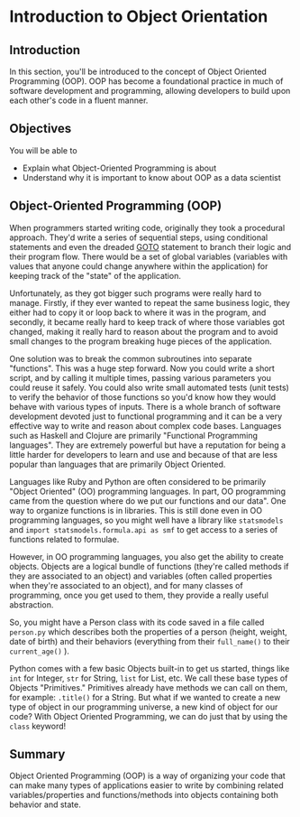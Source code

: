 
# Introduction to Object Orientation

## Introduction

In this section, you'll be introduced to the concept of Object Oriented Programming (OOP). OOP has become a foundational practice in much of software development and programming, allowing developers to build upon each other's code in a fluent manner.

## Objectives

You will be able to
* Explain what Object-Oriented Programming is about
* Understand why it is important to know about OOP as a data scientist 

## Object-Oriented Programming (OOP)

When programmers started writing code, originally they took a procedural approach. They'd write a series of sequential steps, using conditional statements and even the dreaded [GOTO](https://en.wikipedia.org/wiki/Goto) statement to branch their logic and their program flow. There would be a set of global variables (variables with values that anyone could change anywhere within the application) for keeping track of the "state" of the application.

Unfortunately, as they got bigger such programs were really hard to manage. Firstly, if they ever wanted to repeat the same business logic, they either had to copy it or loop back to where it was in the program, and secondly, it became really hard to keep track of where those variables got changed, making it really hard to reason about the program and to avoid small changes to the program breaking huge pieces of the application.

One solution was to break the common subroutines into separate "functions". This was a huge step forward. Now you could write a short script, and by calling it multiple times, passing various parameters you could reuse it safely. You could also write small automated tests (unit tests) to verify the behavior of those functions so you'd know how they would behave with various types of inputs. There is a whole branch of software development devoted just to functional programming and it can be a very effective way to write and reason about complex code bases. Languages such as Haskell and Clojure are primarily "Functional Programming languages". They are extremely powerful but have a reputation for being a little harder for developers to learn and use and because of that are less popular than languages that are primarily Object Oriented.

Languages like Ruby and Python are often considered to be primarily "Object Oriented" (OO) programming languages. In part, OO programming came from the question where do we put our functions and our data". One way to organize functions is in libraries. This is still done even in OO programming languages, so you might well have a library like `statsmodels` and `import statsmodels.formula.api as smf` to get access to a series of functions related to formulae.

However, in OO programming languages, you also get the ability to create objects. Objects are a logical bundle of functions (they're called methods if they are associated to an object) and variables (often called properties when they're associated to an object), and for many classes of programming, once you get used to them, they provide a really useful abstraction.

So, you might have a Person class with its code saved in a file called `person.py` which describes both the properties of a person (height, weight, date of birth) and their behaviors (everything from their `full_name()` to their `current_age()` ).

Python comes with a few basic Objects built-in to get us started, things like `int` for Integer, `str` for String, `list` for List, etc. We call these base types of Objects "Primitives." Primitives already have methods we can call on them, for example: `.title()` for a String. But what if we wanted to create a new type of object in our programming universe, a new kind of object for our code? With Object Oriented Programming, we can do just that by using the `class` keyword!

## Summary

Object Oriented Programming (OOP) is a way of organizing your code that can make many types of applications easier to write by combining related variables/properties and functions/methods into objects containing both behavior and state.
